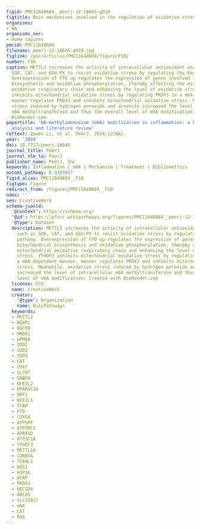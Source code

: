 ```yaml
---
figid: PMC11648684__peerj-12-18645-g010
figtitle: Main mechanisms involved in the regulation of oxidative stress by m6A
organisms:
- NA
organisms_ner:
- Homo sapiens
pmcid: PMC11648684
filename: peerj-12-18645-g010.jpg
figlink: /pmc/articles/PMC11648684/figure/F10/
number: F10
caption: METTL3 increases the activity of intracellular antioxidant enzymes such as
  SOD, CAT, and GSH-PX to resist oxidative stress by regulating the Keap1-Nrf2 pathway.
  Overexpression of FTO up-regulates the expression of genes involved in mitochondrial
  biosynthesis and oxidative phosphorylation, thereby affecting the mitochondrial
  oxidative respiratory chain and enhancing the level of oxidative stress. YTHDF3
  inhibits mitochondrial oxidative stress by regulating PRDX3 in a m6A-dependent manner.
  manner regulates PRDX3 and inhibits mitochondrial oxidative stress. Meanwhile, oxidative
  stress induced by hydrogen peroxide and arsenite increased the level of intracellular
  m6A methyltransferase and thus the overall level of m6A modification. Created with
  BioRender.com
papertitle: 'N6-methyladenosine (m6A) modification in inflammation: a bibliometric
  analysis and literature review'
reftext: Zewen Li, et al. PeerJ. 2024;12(NA).
year: '2024'
doi: 10.7717/peerj.18645
journal_title: PeerJ
journal_nlm_ta: PeerJ
publisher_name: PeerJ, Inc
keywords: Inflammation | m6A | Mechanism | Treatment | Bibliometrics
automl_pathway: 0.9383917
figid_alias: PMC11648684__F10
figtype: Figure
redirect_from: /figures/PMC11648684__F10
ndex: ''
seo: CreativeWork
schema-jsonld:
  '@context': https://schema.org/
  '@id': https://pfocr.wikipathways.org/figures/PMC11648684__peerj-12-18645-g010.html
  '@type': Dataset
  description: METTL3 increases the activity of intracellular antioxidant enzymes
    such as SOD, CAT, and GSH-PX to resist oxidative stress by regulating the Keap1-Nrf2
    pathway. Overexpression of FTO up-regulates the expression of genes involved in
    mitochondrial biosynthesis and oxidative phosphorylation, thereby affecting the
    mitochondrial oxidative respiratory chain and enhancing the level of oxidative
    stress. YTHDF3 inhibits mitochondrial oxidative stress by regulating PRDX3 in
    a m6A-dependent manner. manner regulates PRDX3 and inhibits mitochondrial oxidative
    stress. Meanwhile, oxidative stress induced by hydrogen peroxide and arsenite
    increased the level of intracellular m6A methyltransferase and thus the overall
    level of m6A modification. Created with BioRender.com
  license: CC0
  name: CreativeWork
  creator:
    '@type': Organization
    name: WikiPathways
  keywords:
  - METTL3
  - KEAP1
  - DGCR8
  - HMOX1
  - GPM6A
  - SOD1
  - SOD2
  - SOD3
  - CAT
  - CRAT
  - GLYAT
  - GABPA
  - NFE2L2
  - PPARGC1A
  - NRF1
  - NFE2L1
  - TFAM
  - FTO
  - COX5A
  - ATP5PF
  - ATP5MC1
  - ADRA1D
  - ATP5F1A
  - YTHDF3
  - METTL14
  - CDKN1A
  - TCEAL1
  - NSG1
  - H3P16
  - WTAP
  - PRDX3
  - HECTD4
  - ABCA5
  - SLC22A17
  - m6A
  - CAT
  - ROS
---
```

